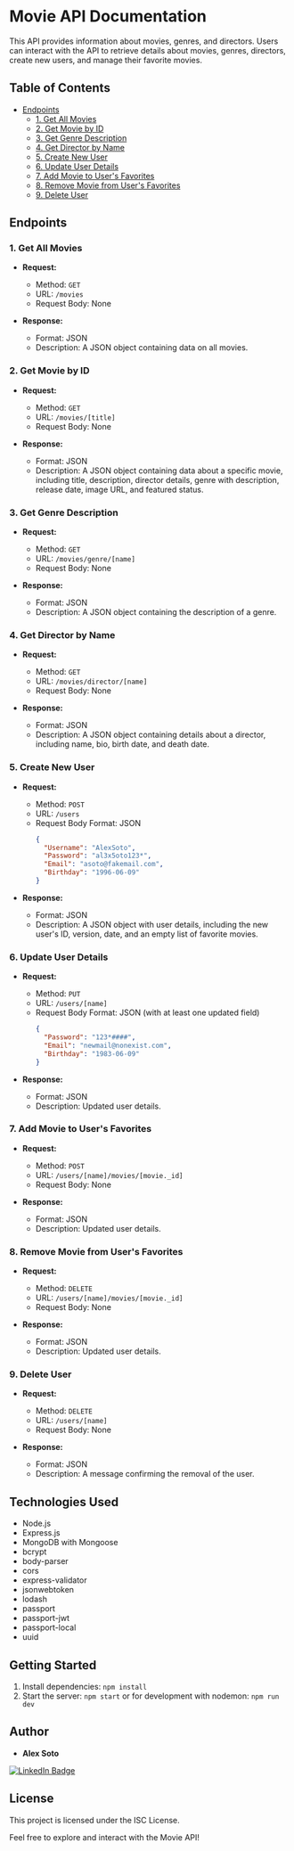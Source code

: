 # Movie API Documentation

This API provides information about movies, genres, and directors. Users can interact with the API to retrieve details about movies, genres, directors, create new users, and manage their favorite movies.

## Table of Contents

- [Endpoints](#endpoints)
  - [1. Get All Movies](#1-get-all-movies)
  - [2. Get Movie by ID](#2-get-movie-by-id)
  - [3. Get Genre Description](#3-get-genre-description)
  - [4. Get Director by Name](#4-get-director-by-name)
  - [5. Create New User](#5-create-new-user)
  - [6. Update User Details](#6-update-user-details)
  - [7. Add Movie to User's Favorites](#7-add-movie-to-users-favorites)
  - [8. Remove Movie from User's Favorites](#8-remove-movie-from-users-favorites)
  - [9. Delete User](#9-delete-user)

## Endpoints

### 1. Get All Movies

- **Request:**

  - Method: `GET`
  - URL: `/movies`
  - Request Body: None

- **Response:**
  - Format: JSON
  - Description: A JSON object containing data on all movies.

### 2. Get Movie by ID

- **Request:**

  - Method: `GET`
  - URL: `/movies/[title]`
  - Request Body: None

- **Response:**
  - Format: JSON
  - Description: A JSON object containing data about a specific movie, including title, description, director details, genre with description, release date, image URL, and featured status.

### 3. Get Genre Description

- **Request:**

  - Method: `GET`
  - URL: `/movies/genre/[name]`
  - Request Body: None

- **Response:**
  - Format: JSON
  - Description: A JSON object containing the description of a genre.

### 4. Get Director by Name

- **Request:**

  - Method: `GET`
  - URL: `/movies/director/[name]`
  - Request Body: None

- **Response:**
  - Format: JSON
  - Description: A JSON object containing details about a director, including name, bio, birth date, and death date.

### 5. Create New User

- **Request:**

  - Method: `POST`
  - URL: `/users`
  - Request Body Format: JSON
    ```json
    {
      "Username": "AlexSoto",
      "Password": "al3x5oto123*",
      "Email": "asoto@fakemail.com",
      "Birthday": "1996-06-09"
    }
    ```

- **Response:**
  - Format: JSON
  - Description: A JSON object with user details, including the new user's ID, version, date, and an empty list of favorite movies.

### 6. Update User Details

- **Request:**

  - Method: `PUT`
  - URL: `/users/[name]`
  - Request Body Format: JSON (with at least one updated field)
    ```json
    {
      "Password": "123*####",
      "Email": "newmail@nonexist.com",
      "Birthday": "1983-06-09"
    }
    ```

- **Response:**
  - Format: JSON
  - Description: Updated user details.

### 7. Add Movie to User's Favorites

- **Request:**

  - Method: `POST`
  - URL: `/users/[name]/movies/[movie._id]`
  - Request Body: None

- **Response:**
  - Format: JSON
  - Description: Updated user details.

### 8. Remove Movie from User's Favorites

- **Request:**

  - Method: `DELETE`
  - URL: `/users/[name]/movies/[movie._id]`
  - Request Body: None

- **Response:**
  - Format: JSON
  - Description: Updated user details.

### 9. Delete User

- **Request:**

  - Method: `DELETE`
  - URL: `/users/[name]`
  - Request Body: None

- **Response:**
  - Format: JSON
  - Description: A message confirming the removal of the user.

## Technologies Used

- Node.js
- Express.js
- MongoDB with Mongoose
- bcrypt
- body-parser
- cors
- express-validator
- jsonwebtoken
- lodash
- passport
- passport-jwt
- passport-local
- uuid

## Getting Started

1. Install dependencies: `npm install`
2. Start the server: `npm start` or for development with nodemon: `npm run dev`

## Author

- **Alex Soto**
<div id="badges">
  <a href="https://www.linkedin.com/in/alexisedson/">
    <img src="https://img.shields.io/badge/LinkedIn-blue?style=for-the-badge&logo=linkedin&logoColor=white" alt="LinkedIn Badge"/>
  </a>
</div>

## License

This project is licensed under the ISC License.

Feel free to explore and interact with the Movie API!
